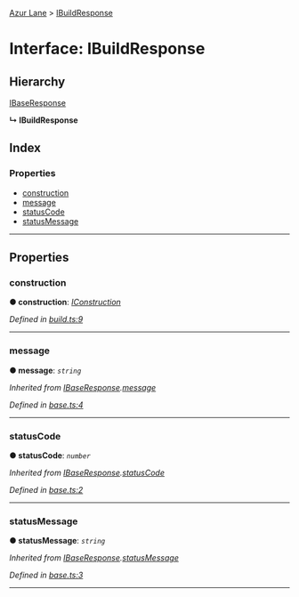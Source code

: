 [Azur Lane](../README.md) > [IBuildResponse](../interfaces/ibuildresponse.md)

# Interface: IBuildResponse

## Hierarchy

 [IBaseResponse](ibaseresponse.md)

**↳ IBuildResponse**

## Index

### Properties

* [construction](ibuildresponse.md#construction)
* [message](ibuildresponse.md#message)
* [statusCode](ibuildresponse.md#statuscode)
* [statusMessage](ibuildresponse.md#statusmessage)

---

## Properties

<a id="construction"></a>

###  construction

**● construction**: *[IConstruction](iconstruction.md)*

*Defined in [build.ts:9](https://github.com/KurozeroPB/AzurLane/blob/27a36d1/lib/build.ts#L9)*

___
<a id="message"></a>

###  message

**● message**: *`string`*

*Inherited from [IBaseResponse](ibaseresponse.md).[message](ibaseresponse.md#message)*

*Defined in [base.ts:4](https://github.com/KurozeroPB/AzurLane/blob/27a36d1/lib/base.ts#L4)*

___
<a id="statuscode"></a>

###  statusCode

**● statusCode**: *`number`*

*Inherited from [IBaseResponse](ibaseresponse.md).[statusCode](ibaseresponse.md#statuscode)*

*Defined in [base.ts:2](https://github.com/KurozeroPB/AzurLane/blob/27a36d1/lib/base.ts#L2)*

___
<a id="statusmessage"></a>

###  statusMessage

**● statusMessage**: *`string`*

*Inherited from [IBaseResponse](ibaseresponse.md).[statusMessage](ibaseresponse.md#statusmessage)*

*Defined in [base.ts:3](https://github.com/KurozeroPB/AzurLane/blob/27a36d1/lib/base.ts#L3)*

___

